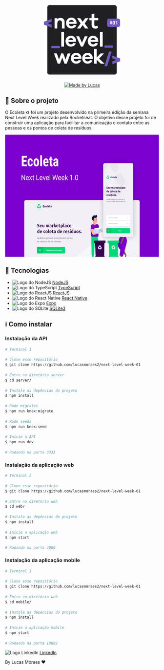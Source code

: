 <h1 align="center">
   <img alt="Logo da Next Level Week" src="readme/next-level-week.svg" width="250px" />
</h1>

<p align="center">
  <a href="https://www.linkedin.com/in/lucasmoraes2/">
    <img alt="Made by Lucas" src="https://img.shields.io/badge/made%20by-Lucas%20Moraes-green">
  </a>
</p>

## :deciduous_tree: Sobre o projeto

O Ecoleta :recycle: foi um projeto desenvolvido na primeira edição da semana Next Level Week realizado pela Rocketseat. O objetivo desse projeto foi de construir uma aplicação para facilitar a comunicação e contato entre as pessoas e os pontos de coleta de resíduos.


<p align="center">
  <img alt="Capa do projeto Ecoleta" src="readme/capa.png" height="400">
</p>

## :rocket: Tecnologias

* <img alt="Logo do NodeJS" src="https://www.vectorlogo.zone/logos/nodejs/nodejs-icon.svg" height="20" width="20"> [NodeJS][nodejs]
* <img alt="Logo do TypeScript" src="https://www.vectorlogo.zone/logos/typescriptlang/typescriptlang-icon.svg" height="20" width="20"> [TypeScript][typescript]
* <img alt="Logo do ReactJS" src="https://www.vectorlogo.zone/logos/reactjs/reactjs-icon.svg" height="20" width="20"> [ReactJS][reactjs]
* <img alt="Logo do React Native" src="https://www.vectorlogo.zone/logos/reactjs/reactjs-icon.svg" height="20" width="20"> [React Native][reactnative]
* <img alt="Logo do Expo" src="https://www.vectorlogo.zone/logos/expoio/expoio-icon.svg" height="20" width="20"> [Expo][expo]
* <img alt="Logo do SQLite" src="https://www.vectorlogo.zone/logos/sqlite/sqlite-icon.svg" height="20" width="20"> [SQLite3][sqlite]

## :information_source: Como instalar

### Instalação da API

```bash
# Terminal 1

# Clone esse repositório
$ git clone https://github.com/lucasmoraes2/next-level-week-01

# Entre no diretório server
$ cd server/

# Instale as depências do projeto
$ npm install

# Rode migrates
$ npm run knex:migrate

# Rode seeds
$ npm run knex:seed

# Inicie a API
$ npm run dev

# Rodando na porta 3333
```

### Instalação da aplicação web

```bash
# Terminal 2

# Clone esse repositório
$ git clone https://github.com/lucasmoraes2/next-level-week-01

# Entre no diretório web
$ cd web/

# Instale as depências do projeto
$ npm install

# Inicie a aplicação web
$ npm start

# Rodando na porta 3000
```

### Instalação da aplicação mobile

```bash
# Terminal 3

# Clone esse repositório
$ git clone https://github.com/lucasmoraes2/next-level-week-01

# Entre no diretório web
$ cd mobile/

# Instale as depências do projeto
$ npm install

# Inicie a aplicação mobile
$ npm start

# Rodando na porta 19002
```

<img alt="Logo LinkedIn" src="https://www.vectorlogo.zone/logos/linkedin/linkedin-icon.svg" height="20" width="20"> [LinkedIn](https://www.linkedin.com/in/lucasmoraes2/)

By Lucas Moraes :heart:

[nodejs]: https://nodejs.org/
[typescript]: https://www.typescriptlang.org/
[reactjs]: https://reactjs.org/
[reactnative]: https://reactnative.dev/
[expo]: https://expo.io/
[sqlite]: https://www.sqlite.org/
